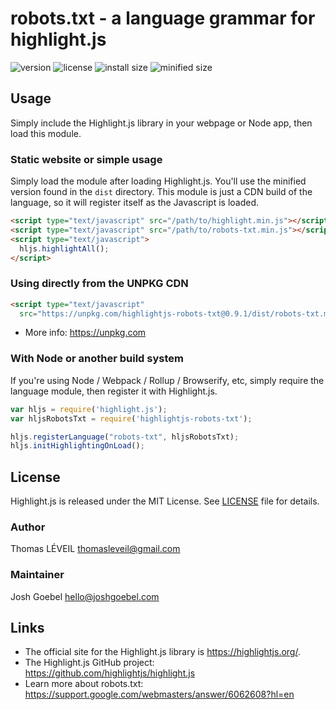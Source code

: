 # robots.txt - a language grammar for highlight.js

![version](https://badgen.net/npm/v/highlightjs-robots-txt) ![license](https://badgen.net/badge/license/MIT/blue)
![install size](https://badgen.net/packagephobia/install/highlightjs-robots-txt) ![minified size](https://badgen.net/bundlephobia/min/highlightjs-robots-txt)

## Usage

Simply include the Highlight.js library in your webpage or Node app, then load this module.

### Static website or simple usage

Simply load the module after loading Highlight.js.  You'll use the minified version found in the `dist` directory.  This module is just a CDN build of the language, so it will register itself as the Javascript is loaded.

```html
<script type="text/javascript" src="/path/to/highlight.min.js"></script>
<script type="text/javascript" src="/path/to/robots-txt.min.js"></script>
<script type="text/javascript">
  hljs.highlightAll();
</script>
```

### Using directly from the UNPKG CDN

```html
<script type="text/javascript"
  src="https://unpkg.com/highlightjs-robots-txt@0.9.1/dist/robots-txt.min.js"></script>
```

- More info: <https://unpkg.com>

### With Node or another build system

If you're using Node / Webpack / Rollup / Browserify, etc, simply require the language module, then register it with Highlight.js.

```javascript
var hljs = require('highlight.js');
var hljsRobotsTxt = require('highlightjs-robots-txt');

hljs.registerLanguage("robots-txt", hljsRobotsTxt);
hljs.initHighlightingOnLoad();
```


## License

Highlight.js is released under the MIT License. See [LICENSE][1] file
for details.

### Author

Thomas LÉVEIL <thomasleveil@gmail.com>

### Maintainer

Josh Goebel <hello@joshgoebel.com>


## Links

- The official site for the Highlight.js library is <https://highlightjs.org/>.
- The Highlight.js GitHub project: <https://github.com/highlightjs/highlight.js>
- Learn more about robots.txt: <https://support.google.com/webmasters/answer/6062608?hl=en>

[1]: https://github.com/highlightjs/highlightjs-robots-txt/blob/master/LICENSE
